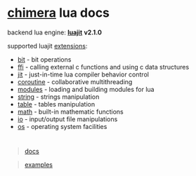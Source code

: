 
# [chimera](https://chimera.uno) lua docs 

backend lua engine: [**luajit**](https://github.com/LuaJIT/LuaJIT) **v2.1.0**

supported luajit [extensions](https://luajit.org/extensions.html):

* [bit](https://bitop.luajit.org/api.html) - bit operations
* [ffi](https://luajit.org/ext_ffi_api.html) - calling external c functions and using c data structures
* [jit](https://luajit.org/ext_jit.html) - just-in-time lua compiler behavior control
* [coroutine](https://www.lua.org/manual/5.1/manual.html#5.2) - collaborative multithreading
* [modules](https://www.lua.org/manual/5.1/manual.html#5.3) - loading and building modules for lua
* [string](https://www.lua.org/manual/5.1/manual.html#5.4) - strings manipulation
* [table](https://www.lua.org/manual/5.1/manual.html#5.5) - tables manipulation
* [math](https://www.lua.org/manual/5.1/manual.html#5.6) - built-in mathematic functions
* [io](https://www.lua.org/manual/5.1/manual.html#5.7) - input/output file manipulations
* [os](https://www.lua.org/manual/5.1/manual.html#5.8) - operating system facilities

#

>
> [docs](https://chimera.uno)

> [examples](https://chimera.uno)
